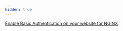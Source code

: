 ```yaml
---
hidden: true
---
```


[Enable Basic Authentication on your website for NGINX](basic_auth_nginx.md)


